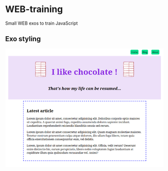 # WEB-training
Small WEB exos to train JavaScript


## Exo styling

![styling.png](imgs/styling.png)

